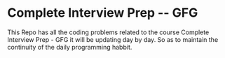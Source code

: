 # Complete Interview Prep -- GFG

This Repo has all the coding problems related to the course Complete Interview Prep - GFG it will be updating day by day. So as to maintain the continuity of the daily programming habbit.
